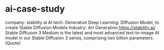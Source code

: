# ai-case-study
company: stability ai 
AI tech: Generative Deep Learning: Diffusion Model, to create Stable Diffusion Models
Industry: Art Generation
https://stability.ai/ 
Stable Diffusion 3 Medium is the latest and most advanced text-to-image AI model in our Stable Diffusion 3 series, comprising two billion parameters. (Quote)
